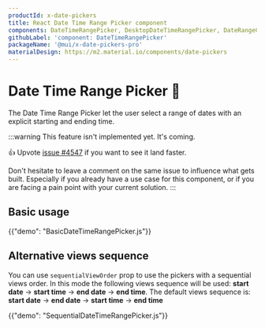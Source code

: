 ```yaml
---
productId: x-date-pickers
title: React Date Time Range Picker component
components: DateTimeRangePicker, DesktopDateTimeRangePicker, DateRangeCalendar, DateRangePickerDay, DigitalClock, MultiSectionDigitalClock
githubLabel: 'component: DateTimeRangePicker'
packageName: '@mui/x-date-pickers-pro'
materialDesign: https://m2.material.io/components/date-pickers
---
```


# Date Time Range Picker [<span class="plan-pro"></span>](/x/introduction/licensing/#pro-plan 'Pro plan')🚧

<p class="description">The Date Time Range Picker let the user select a range of dates with an explicit starting and ending time.</p>

:::warning
This feature isn't implemented yet. It's coming.

👍 Upvote [issue #4547](https://github.com/mui/mui-x/issues/4547) if you want to see it land faster.

Don't hesitate to leave a comment on the same issue to influence what gets built. Especially if you already have a use case for this component, or if you are facing a pain point with your current solution.
:::

## Basic usage

{{"demo": "BasicDateTimeRangePicker.js"}}

## Alternative views sequence

You can use `sequentialViewOrder` prop to use the pickers with a sequential views order.
In this mode the following views sequence will be used: **start date** -> **start time** -> **end date** -> **end time**.
The default views sequence is: **start date** -> **end date** -> **start time** -> **end time**

{{"demo": "SequentialDateTimeRangePicker.js"}}
